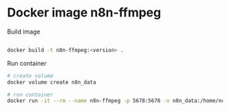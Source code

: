 # Docker image n8n-ffmpeg

Build image

```bash

docker build -t n8n-ffmpeg:<version> .

```

Run container


```bash
# create volume
docker volume create n8n_data

# run container
docker run -it --rm --name n8n-ffmpeg -p 5678:5678 -v n8n_data:/home/node/.n8n n8n-ffmpeg:<version>

```